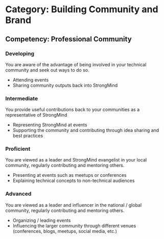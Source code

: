 # Category: Building Community and Brand
## Competency: Professional Community

### Developing
You are aware of the advantage of being involved in your technical community and seek out ways to do so.
* Attending events
* Sharing community outputs back into StrongMind

### Intermediate
You provide useful contributions back to your communities as a representative of StrongMind
* Representing StrongMind at events
* Supporting the community and contributing through idea sharing and best practices

### Proficient
You are viewed as a leader and StrongMind evangelist in your local community, regularly contributing and mentoring others.
* Presenting at events such as meetups or conferences
* Explaining technical concepts to non-technical audiences

### Advanced
You are viewed as a leader and influencer in the national / global community, regularly contributing and mentoring others.
* Organizing / leading  events
* Influencing the larger community through different venues (conferences, blogs, meetups, social media, etc.)